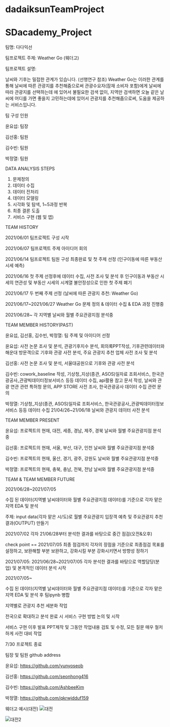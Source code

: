# dadaiksunTeamProject

# SDacademy_Project

팀명: 다다익선

팀프로젝트 주제: Weather Go (웨더고)

팀프로젝트 설명:

날씨와 기후는 밀접한 관계가 있습니다. (선행연구 참조)
Weather Go는 이러한 관계를 통해 날씨에 따른 관광지를 추천해줌으로써
관광수요자(잠재 소비자 포함)에게 날씨에 따라 관광지를 선택하는데 에 있어서
불필요한 검색 없이, 지역만 검색하면 오늘 같은 날씨에
어디를 가면 좋을지 고민하는데에 있어서 관광지를 추천해줌으로써,
도움을 제공하는 서비스입니다.

팀 구성 인원

윤요섭: 팀장

김선홍: 팀원

김수빈: 팀원

박정열: 팀원


DATA ANALYSIS STEPS
1) 문제정의
2) 데이터 수집
3) 데이터 전처리
4) 데이터 모델링
5) 시각화 및 탐색, 1~5과정 반복
6) 최종 결론 도출
7) 서비스 구현 (웹 및 앱)


TEAM HISTORY

2021/06/01 팀프로젝트 구성 시작

2021/06/07 팀프로젝트 주제 아이디어 회의

2021/06/14 팀프로젝트 팀원 구성 최종완료 및 첫 주제 선정 (인구이동에 따른 부동산 시세 예측)

2021/06/16 첫 주제 선정후에 데이터 수집, 사전 조사 및 분석 후 인구이동과 부동산 시세의 연관성 및 부동산 시세의 시계열 불안정성으로 인한
첫 주제 폐기 

2021/06/17 두 번째 주제 선정 (날씨에 따른 관광지 추천: Weather Go)

2021/06/17~2021/06/27 Weather Go 문제 정의 & 데이터 수집 & EDA 과정 진행중

2021/06/28~ 각 지역별 날씨와 월별 주요관광지점 분석중


TEAM MEMBER HISTORY(PAST)

윤요섭, 김선홍, 김수빈, 박정열: 팀 주제 및 아이디어 선정

윤요섭: 사전 논문 조사 및 분석, 관광기후지수 분석, 회의록PPT작성, 기후관련데이터와 해운대 방문객으로 기후와 관광 사전 분석, 주요 관광지 추천 업체 사전 조사 및 분석

김선홍: 사전 논문 조사 및 분석, 서울대공원으로 기후와 관광 사전 분석

김수빈: cowork_baseline 작성, 기상청_지상(종관, ASOS)일자료 조회서비스, 한국관광공사_관광빅데이터정보서비스 등등 데이터 수집, api활용 참고 문서 작성, 날씨와 관광 연관 관련 특허청 문의, APP STORE 사전 조사, 한국관광공사 데이터 수집 관련 문의

박정열:  기상청_지상(종관, ASOS)일자료 조회서비스, 한국관광공사_관광빅데이터정보서비스 등등 데이터 수집 21/04/26~21/06/18 날씨와 관광지 데이터 사전 분석


TEAM MEMBER PRESENT

윤요섭: 프로젝트의 현재, 대전, 세종, 경남, 제주, 경북 날씨와 월별 주요관광지점 분석중

김선홍: 프로젝트의 현재, 서울, 부산, 대구, 인천 날씨와 월별 주요관광지점 분석중

김수빈: 프로젝트의 현재, 울산, 경기, 광주, 강원도 날씨와 월별 주요관광지점 분석중

박정열: 프로젝트의 현재, 충북, 충남, 전북, 전남 날씨와 월별 주요관광지점 분석중

TEAM & TEAM MEMBER FUTURE

2021/06/28~2021/07/05

수집 된 데이터(지역별 날씨데이터와 월별 주요관광지점 데이터)를 기준으로 각자 맡은 지역 EDA 및 분석

주제: input data(각자 맡은 시/도)로 월별 주요관광지 입장객 예측 및 주요관광지 추천 결과(OUTPUT) 만들기

2021/07/02 각자 21/06/28부터 분석한 결과를 바탕으로 중간 점검(오전&오후)

check point == 2021/07/05 최종 점검까지 각자의 장점을 기준으로 최종점검 목표를 설정하고, 보완해할 부분
보완하고, 강화시킬 부분 강화시키면서 방향성 정하기

2021/07/05: 2021/06/28~2021/07/05 각자 분석한 결과를 바탕으로 역할담당(분업) 및 본격적인 데이터 분석 시작

2021/07/05~ 

수집 된 데이터(지역별 날씨데이터와 월별 주요관광지점 데이터)를 기준으로 각자 맡은 지역 EDA 및 분석 후 팀ipynb 병합

지역별로 관광지 추천 세분화 작업

전국으로 확대하고 분석 완료 시 서비스 구현 방법 논의 및 시작

서비스 구현 이후 발표 PPT제작 및 그동안 작업내용 검토 및 수정, 모든 질문 매우 철저하게 사전 대비 작업

7/30 프로젝트 종료


팀장 및 팀원 github address

윤요섭: https://github.com/yunyoseob

김선홍: https://github.com/seonhong416

김수빈: https://github.com/AshbeeKim

박정열: https://github.com/qkrwjdduf159

웨더고 예시(대전)
![대전](https://user-images.githubusercontent.com/81727895/124152967-ef6dca00-dace-11eb-978c-57278797be72.PNG)

![대전2](https://user-images.githubusercontent.com/81727895/124153026-01e80380-dacf-11eb-86af-d17e2fd56ad8.PNG)




